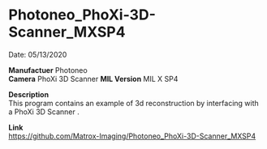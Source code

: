 # Photoneo_PhoXi-3D-Scanner_MXSP4

Date: 05/13/2020

**Manufactuer** Photoneo  
**Camera** PhoXi 3D Scanner 
**MIL Version** MIL X SP4  

**Description**  
This program contains an example of 3d reconstruction by interfacing with a PhoXi 3D Scanner .

**Link**  
https://github.com/Matrox-Imaging/Photoneo_PhoXi-3D-Scanner_MXSP4
